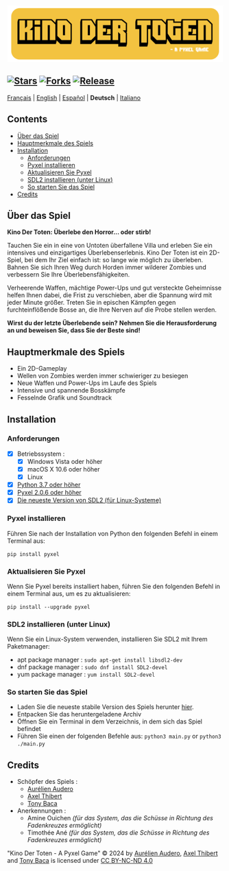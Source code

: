 <img src="Images/Readme-Title.png" width="525vw">

[![Stars](https://img.shields.io/github/stars/AurelienAudero/KinoDerToten-Projet-Pyxel?label=Stars)](https://github.com/AurelienAudero/KinoDerToten-Projet-Pyxel/stargazers)
[![Forks](https://img.shields.io/badge/Forks-nicht%20autorisiert%20(siehe%20Lizenz%20f%C3%BCr%20weitere%20Informationen)-red)](LICENSE)
[![Release](https://img.shields.io/github/v/release/AurelienAudero/KinoDerToten-Projet-Pyxel?label=Download)](https://github.com/AurelienAudero/KinoDerToten-Projet-Pyxel/releases/latest)
-----

[Français](README.md) | [English](README_EN.md) | [Español](README_ES.md) | **Deutsch** | [Italiano](README_IT.md)

## Contents
- [Über das Spiel](#über-das-spiel)
- [Hauptmerkmale des Spiels](#hauptmerkmale-des-spiels)
- [Installation](#installation)
    - [Anforderungen](#anforderungen)
    - [Pyxel installieren](#pyxel-installieren)
    - [Aktualisieren Sie Pyxel](#aktualisieren-sie-pyxel)
    - [SDL2 installieren (unter Linux)](#sdl2-installieren-unter-linux)
    - [So starten Sie das Spiel](#so-starten-sie-das-spiel)
- [Credits](#credits)

## Über das Spiel
**Kino Der Toten: Überlebe den Horror... oder stirb!**

Tauchen Sie ein in eine von Untoten überfallene Villa und erleben Sie ein intensives und einzigartiges Überlebenserlebnis.
Kino Der Toten ist ein 2D-Spiel, bei dem Ihr Ziel einfach ist: so lange wie möglich zu überleben.
Bahnen Sie sich Ihren Weg durch Horden immer wilderer Zombies und verbessern Sie Ihre Überlebensfähigkeiten.

Verheerende Waffen, mächtige Power-Ups und gut versteckte Geheimnisse helfen Ihnen dabei, die Frist zu verschieben, aber die Spannung wird mit jeder Minute größer. Treten Sie in epischen Kämpfen gegen furchteinflößende Bosse an, die Ihre Nerven auf die Probe stellen werden.

**Wirst du der letzte Überlebende sein?**
**Nehmen Sie die Herausforderung an und beweisen Sie, dass Sie der Beste sind!**

## Hauptmerkmale des Spiels
* Ein 2D-Gameplay
* Wellen von Zombies werden immer schwieriger zu besiegen
* Neue Waffen und Power-Ups im Laufe des Spiels
* Intensive und spannende Bosskämpfe
* Fesselnde Grafik und Soundtrack

## Installation
### Anforderungen
- [X] Betriebssystem :
    - [X] Windows Vista oder höher
    - [X] macOS X 10.6 oder höher
    - [X] Linux
- [X] [Python 3.7 oder höher](https://www.python.org/downloads/)
- [X] [Pyxel 2.0.6 oder höher](#pyxel-installieren)
- [X] [Die neueste Version von SDL2 (für Linux-Systeme)](#sdl2-installieren-unter-linux)

### Pyxel installieren
Führen Sie nach der Installation von Python den folgenden Befehl in einem Terminal aus:
```
pip install pyxel
```

### Aktualisieren Sie Pyxel
Wenn Sie Pyxel bereits installiert haben, führen Sie den folgenden Befehl in einem Terminal aus, um es zu aktualisieren:
```
pip install --upgrade pyxel
```

### SDL2 installieren (unter Linux)
Wenn Sie ein Linux-System verwenden, installieren Sie SDL2 mit Ihrem Paketmanager:
- apt package manager : `sudo apt-get install libsdl2-dev`  
- dnf package manager : `sudo dnf install SDL2-devel`  
- yum package manager : `yum install SDL2-devel`

### So starten Sie das Spiel
- Laden Sie die neueste stabile Version des Spiels herunter [hier](https://github.com/AurelienAudero/KinoDerToten-Projet-Pyxel/releases/latest).
- Entpacken Sie das heruntergeladene Archiv
- Öffnen Sie ein Terminal in dem Verzeichnis, in dem sich das Spiel befindet
- Führen Sie einen der folgenden Befehle aus: `python3 main.py` or `python3 ./main.py`

## Credits
- Schöpfer des Spiels :
    - [Aurélien Audero](https://github.com/AurelienAudero)
    - [Axel Thibert](https://github.com/Oxwerth)
    - [Tony Baca](https://github.com/Thidokachi)
- Anerkennungen :
    - Amine Ouichen *(für das System, das die Schüsse in Richtung des Fadenkreuzes ermöglicht)*
    - Timothée Ané *(für das System, das die Schüsse in Richtung des Fadenkreuzes ermöglicht)*

"Kino Der Toten - A Pyxel Game" © 2024 by [Aurélien Audero](https://github.com/AurelienAudero), [Axel Thibert](https://github.com/Oxwerth) and [Tony Baca](https://github.com/Thidokachi) is licensed under [CC BY-NC-ND 4.0](https://github.com/AurelienAudero/KinoDerToten-Projet-Pyxel/blob/main/LICENSE)
